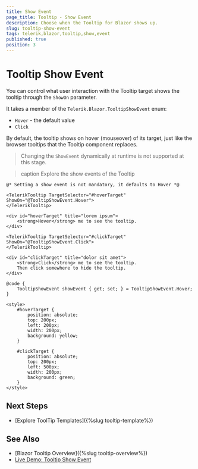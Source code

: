 ```yaml
---
title: Show Event
page_title: Tooltip - Show Event
description: Choose when the Tooltip for Blazor shows up.
slug: tooltip-show-event
tags: telerik,blazor,tooltip,show,event
published: true
position: 3
---
```


# Tooltip Show Event

You can control what user interaction with the Tooltip target shows the tooltip through the `ShowOn` parameter.

It takes a member of the `Telerik.Blazor.TooltipShowEvent` enum:

* `Hover` - the default value
* `Click`

By default, the tooltip shows on hover (mouseover) of its target, just like the browser tooltips that the Tooltip component replaces.

> Changing the `ShowEvent` dynamically at runtime is not supported at this stage.

>caption Explore the show events of the Tooltip

````RAZOR
@* Setting a show event is not mandatory, it defaults to Hover *@

<TelerikTooltip TargetSelector="#hoverTarget" ShowOn="@TooltipShowEvent.Hover">
</TelerikTooltip>

<div id="hoverTarget" title="lorem ipsum">
    <strong>Hover</strong> me to see the tooltip.
</div>

<TelerikTooltip TargetSelector="#clickTarget" ShowOn="@TooltipShowEvent.Click">
</TelerikTooltip>

<div id="clickTarget" title="dolor sit amet">
    <strong>Click</strong> me to see the tooltip.
    Then click somewhere to hide the tooltip.
</div>

@code {
    TooltipShowEvent showEvent { get; set; } = TooltipShowEvent.Hover;
}

<style>
    #hoverTarget {
        position: absolute;
        top: 200px;
        left: 200px;
        width: 200px;
        background: yellow;
    }

    #clickTarget {
        position: absolute;
        top: 200px;
        left: 500px;
        width: 200px;
        background: green;
    }
</style>
````

## Next Steps

* [Explore ToolTip Templates]({%slug tooltip-template%})

## See Also

* [Blazor Tooltip Overview]({%slug tooltip-overview%})
* [Live Demo: Tooltip Show Event](https://demos.telerik.com/blazor-ui/tooltip/show-event)
